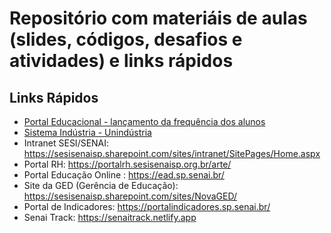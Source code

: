 # Repositório com materiáis de aulas (slides, códigos, desafios e atividades) e links rápidos
## Links Rápidos

* [Portal Educacional - lançamento da frequência dos alunos](https://pess.sesisenaispedu.org.br/)
* [Sistema Indústria - Unindústria](https://universidadecorporativa.cni.com.br/)
* Intranet SESI/SENAI: https://sesisenaisp.sharepoint.com/sites/intranet/SitePages/Home.aspx
* Portal RH: https://portalrh.sesisenaisp.org.br/arte/
* Portal Educação Online : https://ead.sp.senai.br/
* Site da GED (Gerência de Educação): https://sesisenaisp.sharepoint.com/sites/NovaGED/
* Portal de Indicadores: https://portalindicadores.sp.senai.br/
* Senai Track: https://senaitrack.netlify.app
